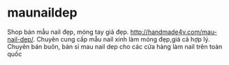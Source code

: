 # maunaildep
Shop bán mẫu nail đẹp, móng tay giả đẹp. http://handmade4v.com/mau-nail-dep/. Chuyên cung cấp mẫu nail xinh làm móng đẹp,giá cả hợp lý. Chuyên bán buôn, bán sỉ mau nail dep cho các cửa hàng làm nail trên toàn quốc
